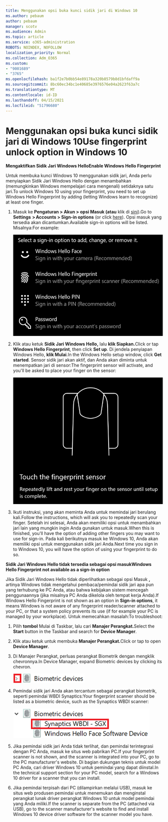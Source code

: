 ```yaml
---
title: Menggunakan opsi buka kunci sidik jari di Windows 10
ms.author: pebaum
author: pebaum
manager: scotv
ms.audience: Admin
ms.topic: article
ms.service: o365-administration
ROBOTS: NOINDEX, NOFOLLOW
localization_priority: Normal
ms.collection: Adm_O365
ms.custom:
- "9001689"
- "3765"
ms.openlocfilehash: ba1f2e7b0bb54e89178a320b8579b8d1bfdaff9a
ms.sourcegitcommit: 8bc60ec34bc1e40685e3976576e04a2623f63a7c
ms.translationtype: MT
ms.contentlocale: id-ID
ms.lasthandoff: 04/15/2021
ms.locfileid: "51796680"
---
```

# <a name="use-fingerprint-unlock-option-in-windows-10"></a><span data-ttu-id="2ecbe-102">Menggunakan opsi buka kunci sidik jari di Windows 10</span><span class="sxs-lookup"><span data-stu-id="2ecbe-102">Use fingerprint unlock option in Windows 10</span></span>

<span data-ttu-id="2ecbe-103">**Mengaktifkan Sidik Jari Windows Hello**</span><span class="sxs-lookup"><span data-stu-id="2ecbe-103">**Enable Windows Hello Fingerprint**</span></span>

<span data-ttu-id="2ecbe-104">Untuk membuka kunci Windows 10 menggunakan sidik jari, Anda perlu menyiapkan Sidik Jari Windows Hello dengan menambahkan (memungkinkan Windows mempelajari cara mengenali) setidaknya satu jari.</span><span class="sxs-lookup"><span data-stu-id="2ecbe-104">To unlock Windows 10 using your fingerprint, you need to set up Windows Hello Fingerprint by adding (letting Windows learn to recognize) at least one finger.</span></span> 

1. <span data-ttu-id="2ecbe-105">Masuk ke **Pengaturan > Akun > opsi Masuk (atau** klik di [sini](ms-settings:signinoptions?activationSource=GetHelp)).</span><span class="sxs-lookup"><span data-stu-id="2ecbe-105">Go to **Settings  > Accounts > Sign-in options** (or click [here](ms-settings:signinoptions?activationSource=GetHelp)).</span></span> <span data-ttu-id="2ecbe-106">Opsi masuk yang tersedia akan dicantumkan.</span><span class="sxs-lookup"><span data-stu-id="2ecbe-106">Available sign-in options will be listed.</span></span> <span data-ttu-id="2ecbe-107">Misalnya:</span><span class="sxs-lookup"><span data-stu-id="2ecbe-107">For example:</span></span>

    ![Opsi masuk.](media/sign-in-options.png)

2. <span data-ttu-id="2ecbe-109">Klik atau ketuk **Sidik Jari Windows Hello,** lalu **klik Siapkan.**</span><span class="sxs-lookup"><span data-stu-id="2ecbe-109">Click or tap **Windows Hello Fingerprint**, then click **Set up**.</span></span> <span data-ttu-id="2ecbe-110">Di jendela penyiapan Windows Hello, **klik Mulai**.</span><span class="sxs-lookup"><span data-stu-id="2ecbe-110">In the Windows Hello setup window, click **Get started**.</span></span> <span data-ttu-id="2ecbe-111">Sensor sidik jari akan aktif, dan Anda akan diminta untuk menempatkan jari di sensor:</span><span class="sxs-lookup"><span data-stu-id="2ecbe-111">The fingerprint sensor will activate, and you'll be asked to place your finger on the sensor:</span></span>

   ![Sensor sidik jari.](media/fingerprint-sensor.png)

3. <span data-ttu-id="2ecbe-113">Ikuti instruksi, yang akan meminta Anda untuk memindai jari berulang kali.</span><span class="sxs-lookup"><span data-stu-id="2ecbe-113">Follow the instructions, which will ask you to repeatedly scan your finger.</span></span> <span data-ttu-id="2ecbe-114">Setelah ini selesai, Anda akan memiliki opsi untuk menambahkan jari lain yang mungkin ingin Anda gunakan untuk masuk.</span><span class="sxs-lookup"><span data-stu-id="2ecbe-114">When this is finished, you'll have the option of adding other fingers you may want to use for sign-in.</span></span> <span data-ttu-id="2ecbe-115">Pada kali berikutnya masuk ke Windows 10, Anda akan memiliki opsi untuk menggunakan sidik jari Anda.</span><span class="sxs-lookup"><span data-stu-id="2ecbe-115">Next time you sign in to Windows 10, you will have the option of using your fingerprint to do so.</span></span>

<span data-ttu-id="2ecbe-116">**Sidik Jari Windows Hello tidak tersedia sebagai opsi masuk**</span><span class="sxs-lookup"><span data-stu-id="2ecbe-116">**Windows Hello Fingerprint not available as a sign-in option**</span></span>

<span data-ttu-id="2ecbe-117">Jika Sidik Jari Windows Hello tidak diperlihatkan sebagai opsi Masuk **,** artinya Windows tidak mengetahui pembaca/pemindai sidik jari apa pun yang terhubung ke PC Anda, atau bahwa kebijakan sistem mencegah penggunaannya (jika misalnya PC Anda dikelola oleh tempat kerja Anda).</span><span class="sxs-lookup"><span data-stu-id="2ecbe-117">If Windows Hello Fingerprint is not shown as an option in **Sign-in options**, it means Windows is not aware of any fingerprint reader/scanner attached to your PC, or that a system policy prevents its use (if for example your PC is managed by your workplace).</span></span> <span data-ttu-id="2ecbe-118">Untuk memecahkan masalah:</span><span class="sxs-lookup"><span data-stu-id="2ecbe-118">To troubleshoot:</span></span> 

1. <span data-ttu-id="2ecbe-119">Pilih **tombol** Mulai di Taskbar, lalu cari **Manajer Perangkat.**</span><span class="sxs-lookup"><span data-stu-id="2ecbe-119">Select the **Start** button in the Taskbar and search for **Device Manager**.</span></span>

2. <span data-ttu-id="2ecbe-120">Klik atau ketuk untuk membuka **Manajer Perangkat.**</span><span class="sxs-lookup"><span data-stu-id="2ecbe-120">Click or tap to open **Device Manager**.</span></span>

3. <span data-ttu-id="2ecbe-121">Di Manajer Perangkat, perluas perangkat Biometrik dengan mengklik chevronnya.</span><span class="sxs-lookup"><span data-stu-id="2ecbe-121">In Device Manager, expand Biometric devices by clicking its chevron.</span></span>

   ![Perangkat biometrik.](media/biometric-devices.png)

4. <span data-ttu-id="2ecbe-123">Pemindai sidik jari Anda akan tercantum sebagai perangkat biometrik, seperti pemindai WBDI Synaptics:</span><span class="sxs-lookup"><span data-stu-id="2ecbe-123">Your fingerprint scanner should be listed as a biometric device, such as the Synaptics WBDI scanner:</span></span>

   ![Perangkat biometrik.](media/biometric-devices-expanded.png)

5. <span data-ttu-id="2ecbe-125">Jika pemindai sidik jari Anda tidak terlihat, dan pemindai terintegrasi dengan PC Anda, masuk ke situs web pabrikan PC.</span><span class="sxs-lookup"><span data-stu-id="2ecbe-125">If your fingerprint scanner is not shown, and the scanner is integrated into your PC, go to the PC manufacturer's website.</span></span> <span data-ttu-id="2ecbe-126">Di bagian dukungan teknis untuk model PC Anda, cari driver Windows 10 untuk pemindai yang dapat diinstal.</span><span class="sxs-lookup"><span data-stu-id="2ecbe-126">In the technical support section for your PC model, search for a Windows 10 driver for a scanner that you can install.</span></span>

6. <span data-ttu-id="2ecbe-127">Jika pemindai terpisah dari PC (dilampirkan melalui USB), masuk ke situs web produsen pemindai untuk menemukan dan menginstal perangkat lunak driver perangkat Windows 10 untuk model pemindai yang Anda miliki.</span><span class="sxs-lookup"><span data-stu-id="2ecbe-127">If the scanner is separate from the PC (attached via USB), go to the scanner manufacturer's website to find and install Windows 10 device driver software for the scanner model you have.</span></span>
